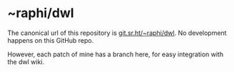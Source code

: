 # ~raphi/dwl

The canonical url of this repository is
[git.sr.ht/~raphi/dwl](https://git.sr.ht/~raphi/dwl). No development
happens on this GitHub repo.

However, each patch of mine has a branch here, for easy integration
with the dwl wiki.
